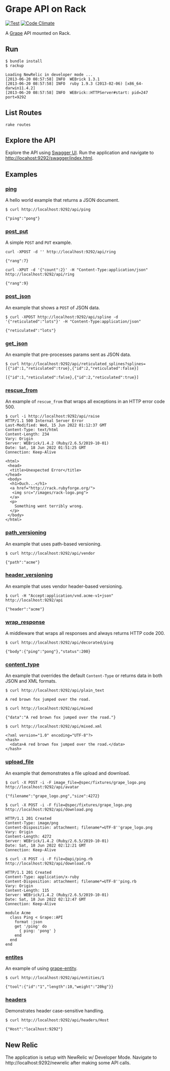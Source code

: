 Grape API on Rack
=================

[![Test](https://github.com/ruby-grape/grape-on-rack/actions/workflows/test.yml/badge.svg?branch=master)](https://github.com/ruby-grape/grape-on-rack/actions/workflows/test.yml)
[![Code Climate](https://codeclimate.com/github/ruby-grape/grape-on-rack.svg)](https://codeclimate.com/github/ruby-grape/grape-on-rack)

A [Grape](http://github.com/ruby-grape/grape) API mounted on Rack.

Run
---

```
$ bundle install
$ rackup

Loading NewRelic in developer mode ...
[2013-06-20 08:57:58] INFO  WEBrick 1.3.1
[2013-06-20 08:57:58] INFO  ruby 1.9.3 (2013-02-06) [x86_64-darwin11.4.2]
[2013-06-20 08:57:58] INFO  WEBrick::HTTPServer#start: pid=247 port=9292
```

List Routes
-----------

```
rake routes
```

Explore the API
---------------

Explore the API using [Swagger UI](https://github.com/swagger-api/swagger-ui). Run the application and navigate to [http://locahost:9292/swagger/index.html](http://locahost:9292/swagger/index.html).


## Examples
### [ping](api/ping.rb)

A hello world example that returns a JSON document.

```
$ curl http://localhost:9292/api/ping

{"ping":"pong"}
```

### [post_put](api/post_put.rb)

A simple `POST` and `PUT` example.

```
curl -XPOST -d '' http://localhost:9292/api/ring 

{"rang":7}
```

```
curl -XPUT -d '{"count":2}' -H "Content-Type:application/json" http://localhost:9292/api/ring 

{"rang":9}
```

### [post_json](api/post_json.rb)

An example that shows a `POST` of JSON data.

```
$ curl -XPOST http://localhost:9292/api/spline -d '{"reticulated":"lots"}' -H "Content-Type:application/json"

{"reticulated":"lots"}
```

### [get_json](api/get_json.rb)

An example that pre-processes params sent as JSON data.

```
$ curl http://localhost:9292/api/reticulated_splines?splines=[{"id":1,"reticulated":true},{"id":2,"reticulated":false}]

[{"id":1,"reticulated":false},{"id":2,"reticulated":true}]
```

### [rescue_from](api/rescue_from.rb)

An example of `rescue_from` that wraps all exceptions in an HTTP error code 500.

```
$ curl -i http://localhost:9292/api/raise
HTTP/1.1 500 Internal Server Error
Last-Modified: Wed, 15 Jun 2022 01:12:37 GMT
Content-Type: text/html
Content-Length: 234
Vary: Origin
Server: WEBrick/1.4.2 (Ruby/2.6.5/2019-10-01)
Date: Sat, 18 Jun 2022 01:51:25 GMT
Connection: Keep-Alive

<html>
 <head>
  <title>Unexpected Error</title>
</head>
 <body>
  <h1>Ouch...</h1>
  <a href="http://rack.rubyforge.org/">
   <img src="/images/rack-logo.png">
  </a>
  <p>
    Something went terribly wrong.
  </p>
 </body>
</html>
```

### [path_versioning](api/path_versioning.rb)

An example that uses path-based versioning.

```
$ curl http://localhost:9292/api/vendor

{"path":"acme"}
```

### [header_versioning](api/header_versioning.rb)

An example that uses vendor header-based versioning.

```
$ curl -H "Accept:application/vnd.acme-v1+json" http://localhost:9292/api

{"header":"acme"}
```
### [wrap_response](api/wrap_response.rb)

A middleware that wraps all responses and always returns HTTP code 200.

```
$ curl http://localhost:9292/api/decorated/ping

{"body":{"ping":"pong"},"status":200}
```

### [content_type](api/content_type.rb)

An example that overrides the default `Content-Type` or returns data in both JSON and XML formats.

```
$ curl http://localhost:9292/api/plain_text

A red brown fox jumped over the road.
```

```
$ curl http://localhost:9292/api/mixed

{"data":"A red brown fox jumped over the road."}
```

```
$ curl http://localhost:9292/api/mixed.xml

<?xml version="1.0" encoding="UTF-8"?>
<hash>
  <data>A red brown fox jumped over the road.</data>
</hash>
```

### [upload_file](api/upload_file.rb)

An example that demonstrates a file upload and download.

```
$ curl -X POST -i -F image_file=@spec/fixtures/grape_logo.png http://localhost:9292/api/avatar

{"filename":"grape_logo.png","size":4272}
```

```
$ curl -X POST -i -F file=@spec/fixtures/grape_logo.png http://localhost:9292/api/download.png

HTTP/1.1 201 Created
Content-Type: image/png
Content-Disposition: attachment; filename*=UTF-8''grape_logo.png
Vary: Origin
Content-Length: 4272
Server: WEBrick/1.4.2 (Ruby/2.6.5/2019-10-01)
Date: Sat, 18 Jun 2022 02:12:21 GMT
Connection: Keep-Alive
```

```
$ curl -X POST -i -F file=@api/ping.rb http://localhost:9292/api/download.rb

HTTP/1.1 201 Created
Content-Type: application/x-ruby
Content-Disposition: attachment; filename*=UTF-8''ping.rb
Vary: Origin
Content-Length: 115
Server: WEBrick/1.4.2 (Ruby/2.6.5/2019-10-01)
Date: Sat, 18 Jun 2022 02:12:47 GMT
Connection: Keep-Alive

module Acme
  class Ping < Grape::API
    format :json
    get '/ping' do
      { ping: 'pong' }
    end
  end
end
```

### [entites](api/entities.rb)

An example of using [grape-entity](https://github.com/ruby-grape/grape-entity).

```
$ curl http://localhost:9292/api/entities/1

{"tool":{"id":"1","length":10,"weight":"20kg"}}
```

### [headers](api/headers.rb)

Demonstrates header case-sensitive handling.

```
$ curl http://localhost:9292/api/headers/Host

{"Host":"localhost:9292"}
```

New Relic
---------

The application is setup with NewRelic w/ Developer Mode. Navigate to http://localhost:9292/newrelic after making some API calls.
